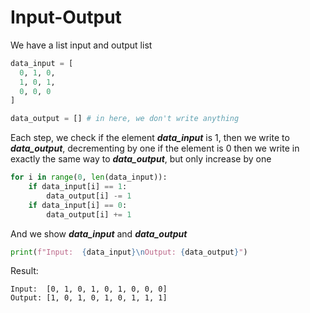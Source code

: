 # Input-Output
We have a list input and output list
``` python
data_input = [
  0, 1, 0,
  1, 0, 1,
  0, 0, 0
]

data_output = [] # in here, we don't write anything
```

Each step, we check if the element ***data_input*** is 1, then we write to ***data_output***, decrementing by one if the element is 0 then we write in exactly the same way to ***data_output***, but only increase by one
``` python
for i in range(0, len(data_input)):
    if data_input[i] == 1:
        data_output[i] -= 1
    if data_input[i] == 0:
        data_output[i] += 1
```
And we show ***data_input*** and ***data_output***
``` Python
print(f"Input:  {data_input}\nOutput: {data_output}")
```
Result:
```
Input:  [0, 1, 0, 1, 0, 1, 0, 0, 0]
Output: [1, 0, 1, 0, 1, 0, 1, 1, 1]
```
